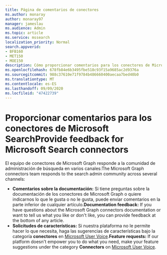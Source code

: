 ```yaml
---
title: Página de comentarios de conectores
ms.author: monaray
author: monaray97
manager: jameslau
ms.audience: Admin
ms.topic: article
ms.service: mssearch
localization_priority: Normal
search.appverid:
- BFB160
- MET150
- MOE150
description: Cómo proporcionar comentarios para los conectores de Microsoft Search
ms.openlocfilehash: 678fb84e6b3495fbe518c93f15a9685ac2d9376a
ms.sourcegitcommit: 988c37610e71f9784b486660400aecaa7bed40b0
ms.translationtype: MT
ms.contentlocale: es-ES
ms.lasthandoff: 09/09/2020
ms.locfileid: "47422739"
---
```

# <a name="provide-feedback-for-microsoft-search-connectors"></a><span data-ttu-id="b607a-103">Proporcionar comentarios para los conectores de Microsoft Search</span><span class="sxs-lookup"><span data-stu-id="b607a-103">Provide feedback for Microsoft Search connectors</span></span>

<span data-ttu-id="b607a-104">El equipo de conectores de Microsoft Graph responde a la comunidad de administración de búsqueda en varios canales:</span><span class="sxs-lookup"><span data-stu-id="b607a-104">The Microsoft Graph connectors team responds to the search admin community across several channels:</span></span>

* <span data-ttu-id="b607a-105">**Comentarios sobre la documentación:** Si tiene preguntas sobre la documentación de los conectores de Microsoft Graph o quiere indicarnos lo que le gusta o no le gusta, puede enviar comentarios en la parte inferior de cualquier artículo.</span><span class="sxs-lookup"><span data-stu-id="b607a-105">**Documentation feedback:** If you have questions about the Microsoft Graph connectors documentation or want to tell us what you like or don't like, you can provide feedback at the bottom of any article.</span></span>
* <span data-ttu-id="b607a-106">**Solicitudes de características:** Si nuestra plataforma no le permite hacer lo que necesita, haga las sugerencias de características bajo la categoría **conectores** en [Microsoft User Voice](https://microsoftsearch.uservoice.com/forums/926998-connectors).</span><span class="sxs-lookup"><span data-stu-id="b607a-106">**Feature requests:** If our platform doesn't empower you to do what you need, make your feature suggestions under the category **Connectors** on [Microsoft User Voice](https://microsoftsearch.uservoice.com/forums/926998-connectors).</span></span>
